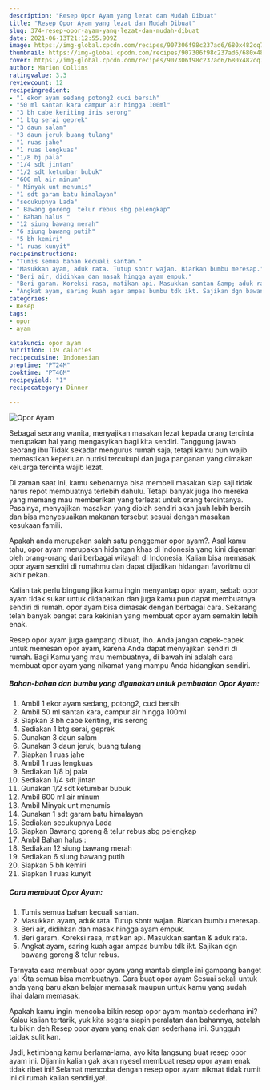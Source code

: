 ```yaml
---
description: "Resep Opor Ayam yang lezat dan Mudah Dibuat"
title: "Resep Opor Ayam yang lezat dan Mudah Dibuat"
slug: 374-resep-opor-ayam-yang-lezat-dan-mudah-dibuat
date: 2021-06-13T21:12:55.909Z
image: https://img-global.cpcdn.com/recipes/907306f98c237ad6/680x482cq70/opor-ayam-foto-resep-utama.jpg
thumbnail: https://img-global.cpcdn.com/recipes/907306f98c237ad6/680x482cq70/opor-ayam-foto-resep-utama.jpg
cover: https://img-global.cpcdn.com/recipes/907306f98c237ad6/680x482cq70/opor-ayam-foto-resep-utama.jpg
author: Marion Collins
ratingvalue: 3.3
reviewcount: 12
recipeingredient:
- "1 ekor ayam sedang potong2 cuci bersih"
- "50 ml santan kara campur air hingga 100ml"
- "3 bh cabe keriting iris serong"
- "1 btg serai geprek"
- "3 daun salam"
- "3 daun jeruk buang tulang"
- "1 ruas jahe"
- "1 ruas lengkuas"
- "1/8 bj pala"
- "1/4 sdt jintan"
- "1/2 sdt ketumbar bubuk"
- "600 ml air minum"
- " Minyak unt menumis"
- "1 sdt garam batu himalayan"
- "secukupnya Lada"
- " Bawang goreng  telur rebus sbg pelengkap"
- " Bahan halus "
- "12 siung bawang merah"
- "6 siung bawang putih"
- "5 bh kemiri"
- "1 ruas kunyit"
recipeinstructions:
- "Tumis semua bahan kecuali santan."
- "Masukkan ayam, aduk rata. Tutup sbntr wajan. Biarkan bumbu meresap."
- "Beri air, didihkan dan masak hingga ayam empuk."
- "Beri garam. Koreksi rasa, matikan api. Masukkan santan &amp; aduk rata."
- "Angkat ayam, saring kuah agar ampas bumbu tdk ikt. Sajikan dgn bawang goreng &amp; telur rebus."
categories:
- Resep
tags:
- opor
- ayam

katakunci: opor ayam 
nutrition: 139 calories
recipecuisine: Indonesian
preptime: "PT24M"
cooktime: "PT46M"
recipeyield: "1"
recipecategory: Dinner

---
```



![Opor Ayam](https://img-global.cpcdn.com/recipes/907306f98c237ad6/680x482cq70/opor-ayam-foto-resep-utama.jpg)

Sebagai seorang wanita, menyajikan masakan lezat kepada orang tercinta merupakan hal yang mengasyikan bagi kita sendiri. Tanggung jawab seorang ibu Tidak sekadar mengurus rumah saja, tetapi kamu pun wajib memastikan keperluan nutrisi tercukupi dan juga panganan yang dimakan keluarga tercinta wajib lezat.

Di zaman  saat ini, kamu sebenarnya bisa membeli masakan siap saji tidak harus repot membuatnya terlebih dahulu. Tetapi banyak juga lho mereka yang memang mau memberikan yang terlezat untuk orang tercintanya. Pasalnya, menyajikan masakan yang diolah sendiri akan jauh lebih bersih dan bisa menyesuaikan makanan tersebut sesuai dengan masakan kesukaan famili. 



Apakah anda merupakan salah satu penggemar opor ayam?. Asal kamu tahu, opor ayam merupakan hidangan khas di Indonesia yang kini digemari oleh orang-orang dari berbagai wilayah di Indonesia. Kalian bisa memasak opor ayam sendiri di rumahmu dan dapat dijadikan hidangan favoritmu di akhir pekan.

Kalian tak perlu bingung jika kamu ingin menyantap opor ayam, sebab opor ayam tidak sukar untuk didapatkan dan juga kamu pun dapat membuatnya sendiri di rumah. opor ayam bisa dimasak dengan berbagai cara. Sekarang telah banyak banget cara kekinian yang membuat opor ayam semakin lebih enak.

Resep opor ayam juga gampang dibuat, lho. Anda jangan capek-capek untuk memesan opor ayam, karena Anda dapat menyajikan sendiri di rumah. Bagi Kamu yang mau membuatnya, di bawah ini adalah cara membuat opor ayam yang nikamat yang mampu Anda hidangkan sendiri.

<!--inarticleads1-->

##### Bahan-bahan dan bumbu yang digunakan untuk pembuatan Opor Ayam:

1. Ambil 1 ekor ayam sedang, potong2, cuci bersih
1. Ambil 50 ml santan kara, campur air hingga 100ml
1. Siapkan 3 bh cabe keriting, iris serong
1. Sediakan 1 btg serai, geprek
1. Gunakan 3 daun salam
1. Gunakan 3 daun jeruk, buang tulang
1. Siapkan 1 ruas jahe
1. Ambil 1 ruas lengkuas
1. Sediakan 1/8 bj pala
1. Sediakan 1/4 sdt jintan
1. Gunakan 1/2 sdt ketumbar bubuk
1. Ambil 600 ml air minum
1. Ambil  Minyak unt menumis
1. Gunakan 1 sdt garam batu himalayan
1. Sediakan secukupnya Lada
1. Siapkan  Bawang goreng &amp; telur rebus sbg pelengkap
1. Ambil  Bahan halus :
1. Sediakan 12 siung bawang merah
1. Sediakan 6 siung bawang putih
1. Siapkan 5 bh kemiri
1. Siapkan 1 ruas kunyit




<!--inarticleads2-->

##### Cara membuat Opor Ayam:

1. Tumis semua bahan kecuali santan.
1. Masukkan ayam, aduk rata. Tutup sbntr wajan. Biarkan bumbu meresap.
1. Beri air, didihkan dan masak hingga ayam empuk.
1. Beri garam. Koreksi rasa, matikan api. Masukkan santan &amp; aduk rata.
1. Angkat ayam, saring kuah agar ampas bumbu tdk ikt. Sajikan dgn bawang goreng &amp; telur rebus.




Ternyata cara membuat opor ayam yang mantab simple ini gampang banget ya! Kita semua bisa membuatnya. Cara buat opor ayam Sesuai sekali untuk anda yang baru akan belajar memasak maupun untuk kamu yang sudah lihai dalam memasak.

Apakah kamu ingin mencoba bikin resep opor ayam mantab sederhana ini? Kalau kalian tertarik, yuk kita segera siapin peralatan dan bahannya, setelah itu bikin deh Resep opor ayam yang enak dan sederhana ini. Sungguh taidak sulit kan. 

Jadi, ketimbang kamu berlama-lama, ayo kita langsung buat resep opor ayam ini. Dijamin kalian gak akan nyesel membuat resep opor ayam enak tidak ribet ini! Selamat mencoba dengan resep opor ayam nikmat tidak rumit ini di rumah kalian sendiri,ya!.

